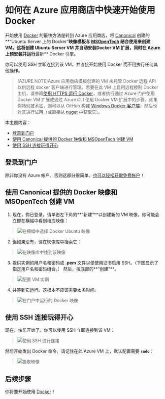 <properties pageTitle="如何快速将 Docker 用于 Ubuntu-Docker VM 映像" description="介绍并演示如何在几分钟内直接从 Azure 映像库“使用 Ubuntu Server 上的 Docker”" services="virtual-machines" documentationCenter="" authors="squillace" manager="timlt" editor="tysonn"/>

<tags ms.service="virtual-machines" ms.date="05/20/2015" wacn.date="08/29/2015"/>

# 如何在 Azure 应用商店中快速开始使用 Docker

开始使用 [Docker] 的最快方法是转到 Azure 应用商店，将 [Canonical] 创建的**“Ubuntu Server 上的 Docker”**映像模板与 [MSOpenTech] 结合使用来创建 VM。这将创建 Ubuntu Server VM 并自动安装<!-- [-->Docker VM 扩展<!--](virtual-machines-docker-vm-extension)-->，同时在 Azure 上预安装并运行**最新** Docker 引擎。

你可以使用 SSH 立即连接到该 VM，并直接开始使用 Docker 而不用执行任何其他操作。

> [AZURE.NOTE]Azure 应用商店模板创建的 VM 未托管 Docker 远程 API 以供远程 docker 客户端进行管理。若要在此 VM 上启用远程控制 Docker 主机，请参阅[使用 HTTPS 运行 Docker](https://docs.docker.com/articles/https/)，或者执行<!--[-->通过 Azure 门户使用 Docker VM 扩展<!--](virtual-machines-docker-with-portal)-->或<!--[-->通过 Azure CLI 使用 Docker VM 扩展<!--](virtual-machines-docker-with-xplat-cli)-->中的步骤。如果你特别技术狂，则可以从 GitHub 构建 [Windows Docker 客户端](https://github.com/ahmetalpbalkan/Docker.DotNet)，然后也对其进行试用（或直接从 [nuget](https://www.nuget.org/packages/Docker.DotNet/) 中获取它）。

本主题内容：

- [登录到门户]
- [使用 Canonical 提供的 Docker 映像和 MSOpenTech 创建 VM]
- [使用 SSH 连接玩得开心]

## <a id='logon'>登录到门户</a>

除非你没有 Azure 帐户，否则这部分很简单。[也可以轻松获取免费帐户](/pricing/1rmb-trial/)！

## <a id='createvm'>使用 Canonical 提供的 Docker 映像和 MSOpenTech 创建 VM</a>

1. 现在，你已登录，请单击左下角的**“新建”**以创建新的 VM 映像。你可能会立即在横幅中看到相应映像：

> ![在横幅中选择 Docker Ubuntu 映像](./media/virtual-machines-docker-ubuntu-quickstart/CreateNewDockerBanner.png)

2. 但如果没有，请在映像库中搜索它：

> ![在映像库中找到该映像](./media/virtual-machines-docker-ubuntu-quickstart/DockerOnUbuntuServerMSOpenTech.png)

3. 提供实例的用户名和密码或 **.pem** 文件以便使用证书启用 SSH。（下图显示了指定用户名和密码组合。） 然后，按底部的**“创建”**。

> ![配置 VM 实例](./media/virtual-machines-docker-ubuntu-quickstart/CreateVMDockerUbuntuPwd.png)

4. 并等到它运行。这根本不应该需要太多时间。

> ![在门户中运行的 Docker 映像](./media/virtual-machines-docker-ubuntu-quickstart/DockerUbuntuRunning.png)

## <a id='havingfun'>使用 SSH 连接玩得开心</a>

现在，快乐开始了。你可以使用 SSH 立即连接到该 VM：

> ![使用 SSH 进行连接](./media/virtual-machines-docker-ubuntu-quickstart/SSHToDockerUbuntu.png)

然后开始发出 Docker 命令，请记住在此 Azure VM 上，默认配置需要 **`sudo`**：

> ![提取映像](./media/virtual-machines-docker-ubuntu-quickstart/DockerPullSmallImages.png)

<!--Every topic should have next steps and links to the next logical set of content to keep the customer engaged-->
## 后续步骤

你将要开始使用 [Docker]！

<!--Anchors-->
[登录到门户]: #logon
[使用 Canonical 提供的 Docker 映像和 MSOpenTech 创建 VM]: #createvm
[使用 SSH 连接玩得开心]: #havingfun
[Next steps]: #next-steps


[Docker]: https://www.docker.com/
[BusyBox]: http://zh.wikipedia.org/wiki/BusyBox
[Docker scratch image]: https://docs.docker.com/articles/baseimages/#creating-a-simple-base-image-using-scratch
[Canonical]: http://www.canonical.com/
[MSOpenTech]: http://msopentech.com/

<!---HONumber=67-->